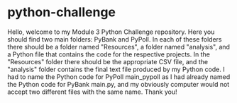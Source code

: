# python-challenge

Hello, welcome to my Module 3 Python Challenge repository. Here you should find two main folders: PyBank and PyPoll. In each of these folders there should be a folder named "Resources", a folder named "analysis", and a Python file that contains the code for the respective projects. In the "Resources" folder there should be the appropriate CSV file, and the "analysis" folder contains the final text file produced by my Python code. I had to name the Python code for PyPoll main_pypoll as I had already named the Python code for PyBank main.py, and my obviously computer would not accept two different files with the same name. Thank you!
